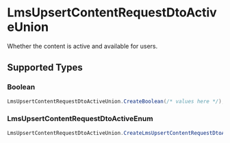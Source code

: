 # LmsUpsertContentRequestDtoActiveUnion

Whether the content is active and available for users.


## Supported Types

### Boolean

```csharp
LmsUpsertContentRequestDtoActiveUnion.CreateBoolean(/* values here */);
```

### LmsUpsertContentRequestDtoActiveEnum

```csharp
LmsUpsertContentRequestDtoActiveUnion.CreateLmsUpsertContentRequestDtoActiveEnum(/* values here */);
```
